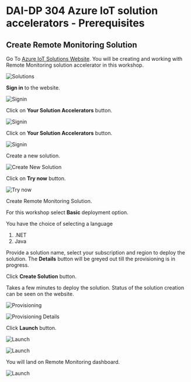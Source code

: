 # DAI-DP 304 Azure IoT solution accelerators - Prerequisites

## Create Remote Monitoring Solution

Go To [Azure IoT Solutions Website](http://azureiotsolutions.com/). You will be creating and working with Remote Monitoring solution accelerator in this workshop.

![Solutions](images/solutions.png)

**Sign in** to the website.

![Signin](images/signin.png)

Click on **Your Solution Accelerators** button.

![Signin](images/yoursolutionacceleration.png)

Click on **Your Solution Accelerators** button.

![Signin](images/yoursolutionacceleration.png)

Create a new solution.

![Create New Solution](images/createnewsolution.png)

Click on **Try now** button.

![Try now](images/trynow.png)

Create Remote Monitoring Solution.

For this workshop select **Basic** deployment option.

You have the choice of selecting a language

1. .NET
2. Java

Provide a solution name, select your subscription and region to deploy the solution. The **Details** button will be greyed out till the provisioning is in progress.

Click **Create Solution** button.

Takes a few minutes to deploy the solution. Status of the solution creation can be seen on the website.

![Provisioning](images/provisioning.png)

![Provisioning Details](images/provisioningdetails.png)

Click **Launch** button.

![Launch](images/launch.png)

![Launch](images/accept.png)

You will land on Remote Monitoring dashboard.

![Launch](images/rmdash.png)
